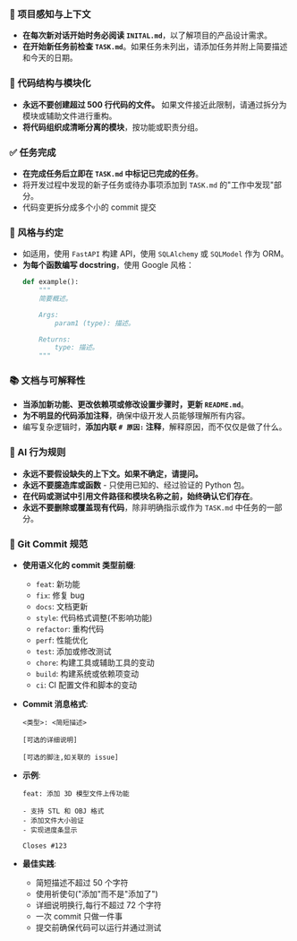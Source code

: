### 🔄 项目感知与上下文
- **在每次新对话开始时务必阅读 `INITAL.md`**，以了解项目的产品设计需求。
- **在开始新任务前检查 `TASK.md`**。如果任务未列出，请添加任务并附上简要描述和今天的日期。

### 🧱 代码结构与模块化
- **永远不要创建超过 500 行代码的文件。** 如果文件接近此限制，请通过拆分为模块或辅助文件进行重构。
- **将代码组织成清晰分离的模块**，按功能或职责分组。

### ✅ 任务完成
- **在完成任务后立即在 `TASK.md` 中标记已完成的任务**。
- 将开发过程中发现的新子任务或待办事项添加到 `TASK.md` 的"工作中发现"部分。
- 代码变更拆分成多个小的 commit 提交

### 📎 风格与约定
- 如适用，使用 `FastAPI` 构建 API，使用 `SQLAlchemy` 或 `SQLModel` 作为 ORM。
- **为每个函数编写 docstring**，使用 Google 风格：
  ```python
  def example():
      """
      简要概述。

      Args:
          param1 (type): 描述。

      Returns:
          type: 描述。
      """
  ```

### 📚 文档与可解释性
- **当添加新功能、更改依赖项或修改设置步骤时，更新 `README.md`**。
- **为不明显的代码添加注释**，确保中级开发人员能够理解所有内容。
- 编写复杂逻辑时，**添加内联 `# 原因:` 注释**，解释原因，而不仅仅是做了什么。

### 🧠 AI 行为规则
- **永远不要假设缺失的上下文。如果不确定，请提问。**
- **永远不要臆造库或函数** - 只使用已知的、经过验证的 Python 包。
- **在代码或测试中引用文件路径和模块名称之前，始终确认它们存在**。
- **永远不要删除或覆盖现有代码**，除非明确指示或作为 `TASK.md` 中任务的一部分。

### 📝 Git Commit 规范
- **使用语义化的 commit 类型前缀**:
  - `feat`: 新功能
  - `fix`: 修复 bug
  - `docs`: 文档更新
  - `style`: 代码格式调整(不影响功能)
  - `refactor`: 重构代码
  - `perf`: 性能优化
  - `test`: 添加或修改测试
  - `chore`: 构建工具或辅助工具的变动
  - `build`: 构建系统或依赖项变动
  - `ci`: CI 配置文件和脚本的变动

- **Commit 消息格式**:
  ```
  <类型>: <简短描述>

  [可选的详细说明]

  [可选的脚注,如关联的 issue]
  ```

- **示例**:
  ```
  feat: 添加 3D 模型文件上传功能

  - 支持 STL 和 OBJ 格式
  - 添加文件大小验证
  - 实现进度条显示

  Closes #123
  ```

- **最佳实践**:
  - 简短描述不超过 50 个字符
  - 使用祈使句("添加"而不是"添加了")
  - 详细说明换行,每行不超过 72 个字符
  - 一次 commit 只做一件事
  - 提交前确保代码可以运行并通过测试
